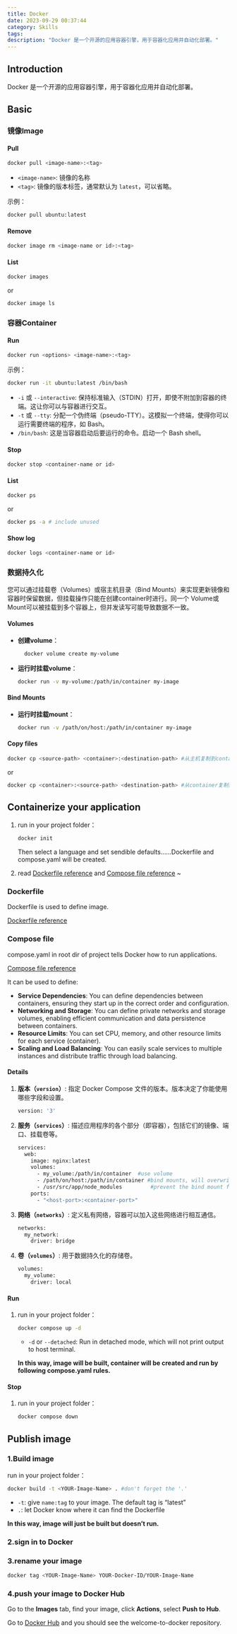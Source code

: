 ```yaml
---
title: Docker
date: 2023-09-29 00:37:44
category: Skills
tags:
description: "Docker 是一个开源的应用容器引擎，用于容器化应用并自动化部署。"
---
```


## Introduction

Docker 是一个开源的应用容器引擎，用于容器化应用并自动化部署。

## Basic

### 镜像Image

#### Pull

```bash
docker pull <image-name>:<tag>
```
- `<image-name>`: 镜像的名称
- `<tag>`: 镜像的版本标签，通常默认为 `latest`，可以省略。

示例：
```bash
docker pull ubuntu:latest
```

#### Remove

```bash
docker image rm <image-name or id>:<tag>
```

#### List

```bash
docker images
```

or

```bash
docker image ls
```


### 容器Container

#### Run

```bash
docker run <options> <image-name>:<tag>
```
示例：
```bash
docker run -it ubuntu:latest /bin/bash
```

- `-i` 或 `--interactive`: 保持标准输入（STDIN）打开，即使不附加到容器的终端。这让你可以与容器进行交互。
- `-t` 或 `--tty`: 分配一个伪终端（pseudo-TTY）。这模拟一个终端，使得你可以运行需要终端的程序，如 Bash。
- `/bin/bash`: 这是当容器启动后要运行的命令。启动一个 Bash shell。

#### Stop

```bash
docker stop <container-name or id>
```

#### List

```bash
docker ps
```

or

```bash
docker ps -a # include unused
```

#### Show log

```bash
docker logs <container-name or id>
```

### 数据持久化

您可以通过挂载卷（Volumes）或宿主机目录（Bind Mounts）来实现更新镜像和容器时保留数据，但挂载操作只能在创建container时进行。同一个 Volume或Mount可以被挂载到多个容器上，但并发读写可能导致数据不一致。

#### Volumes

- **创建volume**：
  
  ```bash
	docker volume create my-volume
  ```
  
- **运行时挂载volume**：
  
  ```bash
  docker run -v my-volume:/path/in/container my-image
	```

#### Bind Mounts

- **运行时挂载mount**：
  
  ```bash
  docker run -v /path/on/host:/path/in/container my-image
  ```

#### Copy files

```bash
docker cp <source-path> <container>:<destination-path> #从主机复制到container
```

or

```bash
docker cp <container>:<source-path> <destination-path> #从container复制到主机
```

## Containerize your application

1. run in your project folder：

   ```bash
   docker init
   ```

   Then select a language and set sendible defaults......Dockerfile and compose.yaml will be created.

2. read [Dockerfile reference⁠](https://docs.docker.com/engine/reference/builder/) and [Compose file reference⁠](https://docs.docker.com/compose/compose-file/) ~

### Dockerfile

Dockerfile is used to define image.

[Dockerfile reference⁠](https://docs.docker.com/engine/reference/builder/)

### Compose file

compose.yaml in root dir of project tells Docker how to run applications. 

[Compose file reference⁠](https://docs.docker.com/compose/compose-file/)

It can be used to define:

- **Service Dependencies**: You can define dependencies between containers, ensuring they start up in the correct order and configuration.
- **Networking and Storage**: You can define private networks and storage volumes, enabling efficient communication and data persistence between containers.
- **Resource Limits**: You can set CPU, memory, and other resource limits for each service (container).
- **Scaling and Load Balancing**: You can easily scale services to multiple instances and distribute traffic through load balancing.

#### Details

1. **版本（`version`）**: 指定 Docker Compose 文件的版本。版本决定了你能使用哪些字段和设置。

   ```bash
   version: '3'
   ```

2. **服务（`services`）**: 描述应用程序的各个部分（即容器），包括它们的镜像、端口、挂载卷等。

   ```bash
   services:
     web:
       image: nginx:latest
       volumes:
         - my_volume:/path/in/container	 #use volume
         - /path/on/host:/path/in/container #bind mounts, will overwrite the contents of the container's path
         - /usr/src/app/node_modules		 #prevent the bind mount from overwriting the container's path
       ports:
         - "<host-port>:<container-port>"
   ```

3. **网络（`networks`）**: 定义私有网络，容器可以加入这些网络进行相互通信。

   ```bash
   networks:
     my_network:
       driver: bridge
   ```

4. **卷（`volumes`）**: 用于数据持久化的存储卷。

   ```bash
   volumes:
     my_volume:
       driver: local
   ```

#### Run

1. run in your project folder：

   ```bash
   docker compose up -d
   ```

   - ```-d``` or ```--detached```: Run in detached mode, which will not print output to host terminal.
   
   **In this way, image will be built, container will be created and run by following compose.yaml rules.**

#### Stop

1. run in your project folder：
	```bash
	docker compose down
	```

## Publish image

### 1.Build image

run in your project folder：

```bash
docker build -t <YOUR-Image-Name> .	#don't forget the '.'
```
- ```-t```: give ```name:tag``` to your image. The default tag is “latest”
- ```.```: let Docker know where it can find the Dockerfile

**In this way, image will just be built but doesn’t run.**
### 2.sign in to Docker

### 3.rename your image

```bash
docker tag <YOUR-Image-Name> YOUR-Docker-ID/YOUR-Image-Name
```
### 4.push your image to Docker Hub

Go to the **Images** tab, find your image, click **Actions**, select **Push to Hub**.

Go to [Docker Hub⁠](https://hub.docker.com/) and you should see the welcome-to-docker repository.
